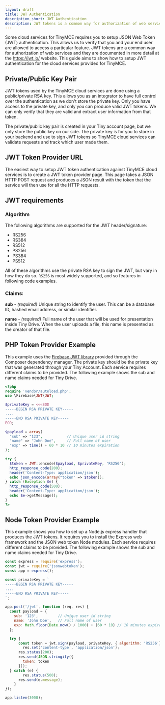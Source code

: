 ```yaml
---
layout: draft
title: JWT Authentication
description_short: JWT Authentication
description: JWT tokens is a common way for authorization of web services.
---
```


Some cloud services for TinyMCE requires you to setup JSON Web Token (JWT) authentication. This allows us to verify that you and your end user are allowed to access a particular feature. JWT tokens are a common way for authorization of web services and they are documented in more detail at the https://jwt.io/ website. This guide aims to show how to setup JWT authentication for the cloud services provided for TinyMCE.


## Private/Public Key Pair

JWT tokens used by the TinyMCE cloud services are done using a public/private RSA key. This allows you as an integrator to have full control over the authentication as we don't store the private key. Only you have access to the private key, and only you can produce valid JWT tokens. We can only verify that they are valid and extract user information from that token.

The private/public key pair is created in your Tiny account page, but we only store the public key on our side. The private key is for you to store in your backend and use to sign JWT tokens so TinyMCE cloud services can validate requests and track which user made them.

## JWT Token Provider URL

The easiest way to setup JWT token authentication against TinyMCE cloud services is to create a JWT token provider page. This page takes a JSON HTTP POST request and produces a JSON result with the token that the service will then use for all the HTTP requests.

## JWT requirements

### Algorithm

The following algorithms are supported for the JWT header/signature:

* RS256
* RS384
* RS512
* PS256
* PS384
* PS512

All of these algorithms use the private RSA key to sign the JWT, but vary in how they do so. `RS256` is most widely supported, and so features in following code examples.

### Claims:

**sub** - _(required)_ Unique string to identify the user. This can be a database ID, hashed email address, or similar identifier.

**name** - _(required)_ Full name of the user that will be used for presentation inside Tiny Drive. When the user uploads a file, this name is presented as the creator of that file.

## PHP Token Provider Example

This example uses the [Firebase JWT library]("https://github.com/firebase/php-jwt") provided through the Composer dependency manager. The private key should be the private key that was generated through your Tiny Account. Each service requires different claims to be provided. The following example shows the sub and name claims needed for Tiny Drive.

```php
<?php
require 'vendor/autoload.php';
use \Firebase\JWT\JWT;

$privateKey = <<<EOD
-----BEGIN RSA PRIVATE KEY-----
....
-----END RSA PRIVATE KEY-----
EOD;

$payload = array(
  "sub" => "123",           // Unique user id string
  "name" => "John Doe",     // Full name of user
  "exp" => time() + 60 * 10 // 10 minutes expiration
);

try {
  $token = JWT::encode($payload, $privateKey, 'RS256');
  http_response_code(200);
  header('Content-Type: application/json');
  echo json_encode(array("token" => $token));
} catch (Exception $e) {
  http_response_code(500);
  header('Content-Type: application/json');
  echo $e->getMessage();
}
?>
```

## Node Token Provider Example

This example shows you how to set up a Node.js express handler that produces the JWT tokens. It requires you to install the Express web framework and the JSON web token Node modules. Each service requires different claims to be provided. The following example shows the sub and name claims needed for Tiny Drive.

```js
const express = require('express');
const jwt = require('jsonwebtoken');
const app = express();

const privateKey = `
-----BEGIN RSA PRIVATE KEY-----
....
-----END RSA PRIVATE KEY-----
`;

app.post('/jwt', function (req, res) {
  const payload = {
    sub: '123',         // Unique user id string
    name: 'John Doe',   // Full name of user
    exp: Math.floor(Date.now() / 1000) + (60 * 10) // 10 minutes expiration
  };

  try {
	  const token = jwt.sign(payload, privateKey, { algorithm: 'RS256'});
		res.set('content-type', 'application/json');
	  res.status(200);
	  res.send(JSON.stringify({
	    token: token
	  }));
  } catch (e) {
		res.status(500);
	  res.send(e.message);
	}
});

app.listen(3000);
```
